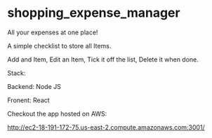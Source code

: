 # shopping_expense_manager

All your expenses at one place!

A simple checklist to store all Items.

Add and Item,
Edit an Item,
Tick it off the list,
Delete it when done.

Stack:

Backend: Node JS

Fronent: React

Checkout the app hosted on AWS:

http://ec2-18-191-172-75.us-east-2.compute.amazonaws.com:3001/
